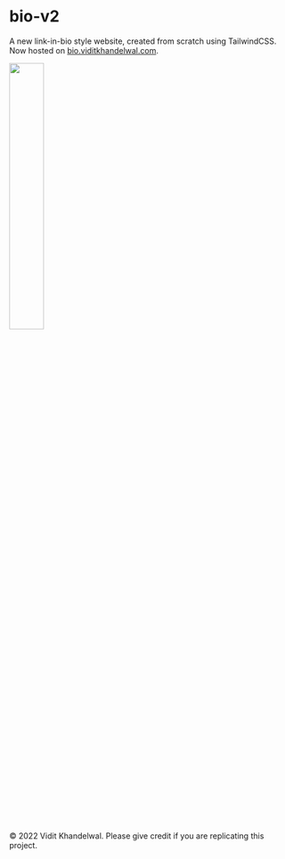 # bio-v2
A new link-in-bio style website, created from scratch using TailwindCSS. Now hosted on [bio.viditkhandelwal.com](https://bio.viditkhandelwal.com).

<img src="https://firebasestorage.googleapis.com/v0/b/vk-main-c778d.appspot.com/o/IMG_9868237C1745-1.jpeg?alt=media&token=54385f8f-5e8c-4a7c-8281-0b1e73e7bd20" width=35%/>

&copy; 2022 Vidit Khandelwal. Please give credit if you are replicating this project. 
